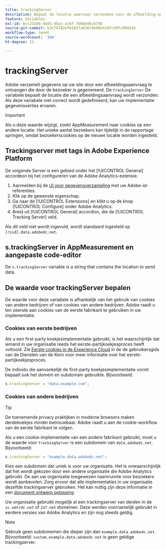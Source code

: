 ```yaml
---
title: trackingServer
description: Bepaal de locatie waarnaar verzoeken voor de afbeelding worden verzonden.
feature: Variables
exl-id: bcc23286-4dd5-45ac-ac6f-7b60e95cb798
source-git-commit: b3c74782ef6183fa63674b98e4c0fc39fc09441b
workflow-type: tm+mt
source-wordcount: '394'
ht-degree: 1%

---
```


# trackingServer

Adobe verzamelt gegevens op uw site door een afbeeldingsaanvraag te ontvangen die door de bezoeker is gegenereerd. De `trackingServer` De variabele bepaalt de locatie die een afbeeldingsaanvraag wordt verzonden. Als deze variabele niet correct wordt gedefinieerd, kan uw implementatie gegevensverlies ervaren.

>[!IMPORTANT]
>
>Als u deze waarde wijzigt, zoekt AppMeasurement naar cookies op een andere locatie. Het unieke aantal bezoekers kan tijdelijk in de rapportage springen, omdat bezoekerscookies op de nieuwe locatie worden ingesteld.

## Trackingserver met tags in Adobe Experience Platform

De volgende Server is een gebied onder het [!UICONTROL General] accordeon bij het configureren van de Adobe Analytics-extensie.

1. Aanmelden bij de [UI voor gegevensverzameling](https://experience.adobe.com/data-collection) met uw Adobe-id-referenties.
2. Klik op de gewenste eigenschap.
3. Ga naar de [!UICONTROL Extensions] en klikt u op de knop [!UICONTROL Configure] onder Adobe Analytics.
4. Breid uit [!UICONTROL General] accordion, die de [!UICONTROL Tracking Server] veld.

Als dit veld niet wordt ingevuld, wordt standaard ingesteld op `[rsid].data.adobedc.net`.

## s.trackingServer in AppMeasurement en aangepaste code-editor

De `s.trackingServer` variable is a string that contains the location to send data.

## De waarde voor trackingServer bepalen

De waarde voor deze variabele is afhankelijk van het gebruik van cookies van andere bedrijven of van cookies van andere bedrijven. Adobe raadt u ten zeerste aan cookies van de eerste fabrikant te gebruiken in uw implementatie.

### Cookies van eerste bedrijven

Als u een first-party koekjesimplementatie gebruikt, is het waarschijnlijk dat iemand in uw organisatie reeds het eerste-partijkoekjesproces heeft voltooid. Zie [Eerste cookies in de Experience Cloud](https://experienceleague.adobe.com/docs/core-services/interface/ec-cookies/cookies-first-party.html) in de de gebruikersgids van de Diensten van de Kern voor meer informatie over het eerste-partijkoekjesproces.

De individu die aanvankelijk de first-party koekjesimplementatie vormt bepaalt ook het domein en subdomain gebruikte. Bijvoorbeeld:

```js
s.trackingServer = "data.example.com";
```

### Cookies van andere bedrijven

>[!TIP]
>
>De toenemende privacy praktijken in moderne browsers maken derdekoekjes minder betrouwbaar. Adobe raadt u aan de cookie-workflow van de eerste fabrikant te volgen.

Als u een cookie-implementatie van een andere fabrikant gebruikt, moet u de waarde voor `trackingServer` is een subdomein van `data.adobedc.net`. Bijvoorbeeld:

```js
s.trackingServer = "example.data.adobedc.net";
```

Kies een subdomein dat uniek is voor uw organisatie. Het is onwaarschijnlijk dat het wordt gekozen door een andere organisatie die Adobe Analytics gebruikt.  De aan uw organisatie toegewezen naamruimte voor bezoekers wordt aanbevolen.  Zorg ervoor dat alle implementaties in uw organisatie dezelfde trackingserver gebruiken. Het kan nuttig zijn deze informatie in een [document ontwerp oplossing](../../prepare/solution-design.md).

Uw organisatie gebruikt mogelijk al een trackingserver van derden in de `sc.omtrdc.net` of `2o7.net` domeinen.  Deze werden voornamelijk gebruikt in eerdere versies van Adobe Analytics en zijn nog steeds geldig.

>[!NOTE]
>
>Gebruik geen subdomeinen die dieper zijn dan `example.data.adobedc.net`. Bijvoorbeeld: `custom.example.data.adobedc.net` is geen geldige trackingserver.

